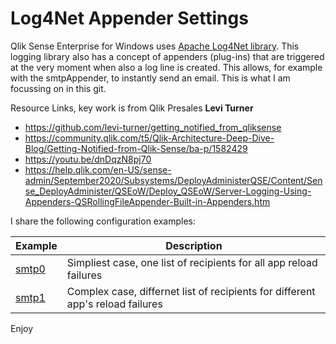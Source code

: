 # Log4Net Appender Settings

Qlik Sense Enterprise for Windows uses <a href="https://logging.apache.org/log4net">Apache Log4Net library</a>. This logging library also has a concept of appenders (plug-ins) 
that are triggered at the very moment when also a log line is created. This allows, for example with the smtpAppender, to instantly send an
email. This is what I am focussing on in this git.

Resource Links, key work is from Qlik Presales **Levi Turner**
 - https://github.com/levi-turner/getting_notified_from_qliksense
 - https://community.qlik.com/t5/Qlik-Architecture-Deep-Dive-Blog/Getting-Notified-from-Qlik-Sense/ba-p/1582429
 - https://youtu.be/dnDqzN8pj70
 - https://help.qlik.com/en-US/sense-admin/September2020/Subsystems/DeployAdministerQSE/Content/Sense_DeployAdminister/QSEoW/Deploy_QSEoW/Server-Logging-Using-Appenders-QSRollingFileAppender-Built-in-Appenders.htm
 
I share the following configuration examples:

| Example | Description | 
| ------- | ----------- | 
| <a href="smtp0">smtp0</a> | Simpliest case, one list of recipients for all app reload failures |
| <a href="smtp1">smtp1</a> | Complex case, differnet list of recipients for different app's reload failures |

Enjoy
